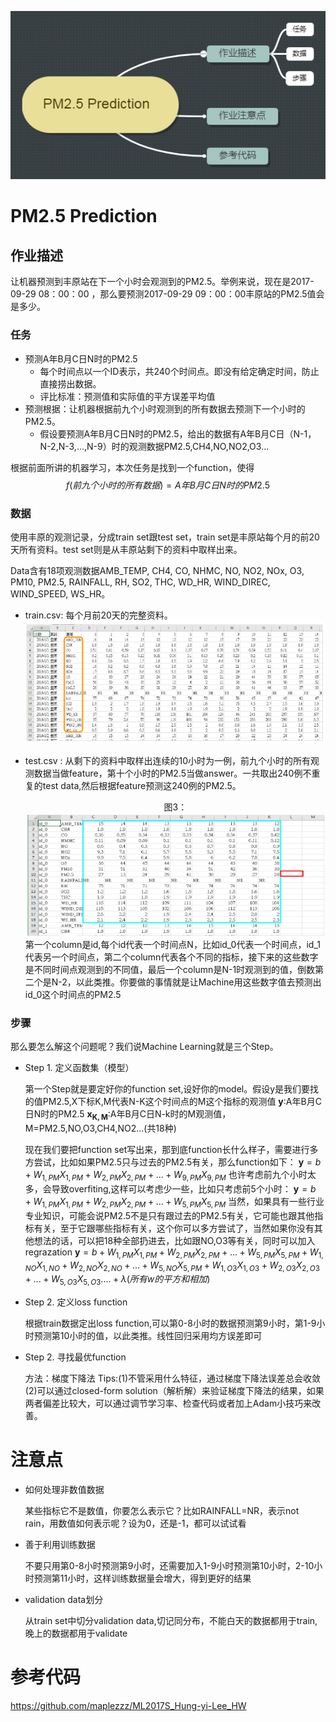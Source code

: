 ![9_0](./res/chapter9-0.png)

# PM2.5 Prediction
## 作业描述
让机器预测到丰原站在下一个小时会观测到的PM2.5。举例来说，现在是2017-09-29 08：00：00 ，那么要预测2017-09-29 09：00：00丰原站的PM2.5值会是多少。
### 任务
- 预测A年B月C日N时的PM2.5
	- 每个时间点以一个ID表示，共240个时间点。即没有给定确定时间，防止直接捞出数据。
	- 评比标准：预测值和实际值的平方误差平均值
- 预测根据：让机器根据前九个小时观测到的所有数据去预测下一个小时的PM2.5。
	- 假设要预测A年B月C日N时的PM2.5，给出的数据有A年B月C日（N-1，N-2,N-3,...,N-9）时的观测数据PM2.5,CH4,NO,NO2,O3...

根据前面所讲的机器学习，本次任务是找到一个function，使得 
$$f(前九个小时的所有数据)=A年B月C日N时的PM2.5 $$
### 数据
使用丰原的观测记录，分成train set跟test set，train set是丰原站每个月的前20天所有资料。test set则是从丰原站剩下的资料中取样出来。

Data含有18项观测数据AMB_TEMP, CH4, CO, NHMC, NO, NO2, NOx, O3, PM10, PM2.5, RAINFALL, RH, SO2, THC, WD_HR, WIND_DIREC, WIND_SPEED, WS_HR。

- train.csv: 每个月前20天的完整资料。
![9_1](./res/chapter9-1.png)
	
- test.csv : 从剩下的资料中取样出连续的10小时为一例，前九个小时的所有观测数据当做feature，第十个小时的PM2.5当做answer。一共取出240例不重复的test data,然后根据feature预测这240例的PM2.5。<div  align="center">图3：<img src="./res/chapter9-2.png" width = "600" height = "200" align=center /></div>
第一个column是id,每个id代表一个时间点N，比如id_0代表一个时间点，id_1代表另一个时间点，第二个column代表各个不同的指标，接下来的这些数字是不同时间点观测到的不同值，最后一个column是N-1时观测到的值，倒数第二个是N-2，以此类推。你要做的事情就是让Machine用这些数字值去预测出id_0这个时间点的PM2.5


### 步骤
那么要怎么解这个问题呢？我们说Machine Learning就是三个Step。
 
- Step 1. 定义函数集（模型）

	第一个Step就是要定好你的function set,设好你的model。假设y是我们要找的值PM2.5,X下标K,M代表N-K这个时间点的M这个指标的观测值
	$\mathbf{y}$:A年B月C日N时的PM2.5
	$\mathbf{x_{K,M}}$:A年B月C日N-k时的M观测值，M=PM2.5,NO,O3,CH4,NO2...(共18种)

	现在我们要把function set写出来，那到底function长什么样子，需要进行多方尝试，比如如果PM2.5只与过去的PM2.5有关，那么function如下：
	$\mathbf{y}=b+W_{1,PM}X_{1,PM}+W_{2,PM}X_{2,PM}+...+W_{9,PM}X_{9,PM}$
	也许考虑前九个小时太多，会导致overfiting,这样可以考虑少一些，比如只考虑前5个小时：
	$\mathbf{y}=b+W_{1,PM}X_{1,PM}+W_{2,PM}X_{2,PM}+...+W_{5,PM}X_{5,PM}$
	当然，如果具有一些行业专业知识，可能会说PM2.5不是只有跟过去的PM2.5有关，它可能也跟其他指标有关，至于它跟哪些指标有关，这个你可以多方尝试了，当然如果你没有其他想法的话，可以把18种全部扔进去，比如跟NO,O3等有关，同时可以加入regrazation
	$\mathbf{y}=b+W_{1,PM}X_{1,PM}+W_{2,PM}X_{2,PM}+...+W_{5,PM}X_{5,PM}+W_{1,NO}X_{1,NO}+W_{2,NO}X_{2,NO}+...+W_{5,NO}X_{5,PM}+W_{1,O3}X_{1,O3}+W_{2,O3}X_{2,O3}+...+W_{5,O3}X_{5,O3}....+\lambda (所有w的平方和相加)$


- Step 2. 定义loss function

 	根据train数据定出loss function,可以第0-8小时的数据预测第9小时，第1-9小时预测第10小时的值，以此类推。线性回归采用均方误差即可


- Step 2. 寻找最优function

	方法：梯度下降法
	Tips:(1)不管采用什么特征，通过梯度下降法误差总会收敛
		 (2)可以通过closed-form solution（解析解）来验证梯度下降法的结果，如果两者偏差比较大，可以通过调节学习率、检查代码或者加上Adam小技巧来改善。
	
	
# 注意点
- 如何处理非数值数据

	某些指标它不是数值，你要怎么表示它？比如RAINFALL=NR，表示not rain，用数值如何表示呢？设为0，还是-1，都可以试试看
- 善于利用训练数据

	不要只用第0-8小时预测第9小时，还需要加入1-9小时预测第10小时，2-10小时预测第11小时，这样训练数据量会增大，得到更好的结果
- validation data划分

	从train set中切分validation data,切记同分布，不能白天的数据都用于train,晚上的数据都用于validate

# 参考代码
https://github.com/maplezzz/ML2017S_Hung-yi-Lee_HW



